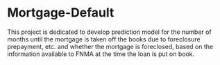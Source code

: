 # Mortgage-Default
This project is dedicated to develop prediction model for the number of months until the mortgage is taken off the books due to foreclosure prepayment, etc. and whether the mortgage is foreclosed, based on the information available to FNMA at the time the loan is put on book.
